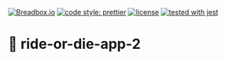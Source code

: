 [![Breadbox.io](https://img.shields.io/badge/made%20lovingly%20by-breadbox.io-yellow)](http://breadbox.io)
[![code style: prettier](https://img.shields.io/badge/code_style-prettier-ff69b4.svg)](https://github.com/prettier/prettier)
[![license](https://img.shields.io/github/license/mashape/apistatus.svg)]()
[![tested with jest](https://img.shields.io/badge/tested_with-jest-99424f.svg)](https://github.com/facebook/jest)

# 🌈 ride-or-die-app-2
